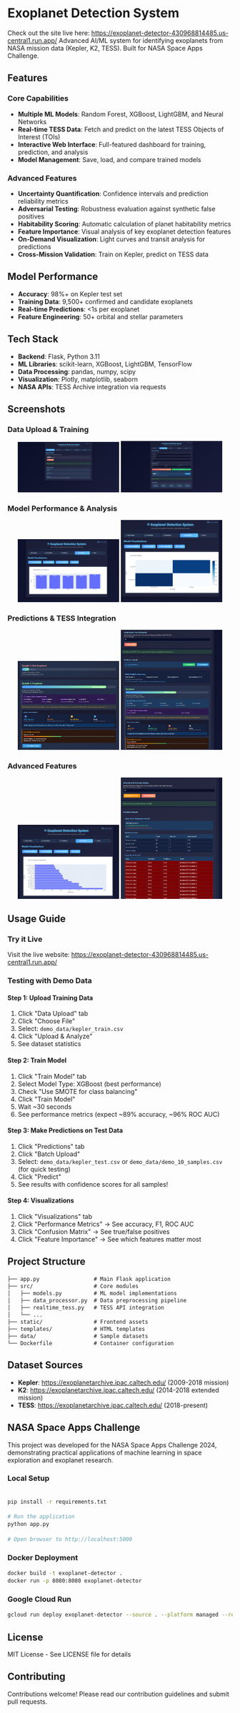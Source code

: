 # Exoplanet Detection System
Check out the site live here: https://exoplanet-detector-430968814485.us-central1.run.app/
Advanced AI/ML system for identifying exoplanets from NASA mission data (Kepler, K2, TESS). Built for NASA Space Apps Challenge.

## Features

### Core Capabilities
- **Multiple ML Models**: Random Forest, XGBoost, LightGBM, and Neural Networks
- **Real-time TESS Data**: Fetch and predict on the latest TESS Objects of Interest (TOIs)
- **Interactive Web Interface**: Full-featured dashboard for training, prediction, and analysis
- **Model Management**: Save, load, and compare trained models

### Advanced Features
- **Uncertainty Quantification**: Confidence intervals and prediction reliability metrics
- **Adversarial Testing**: Robustness evaluation against synthetic false positives
- **Habitability Scoring**: Automatic calculation of planet habitability metrics
- **Feature Importance**: Visual analysis of key exoplanet detection features
- **On-Demand Visualization**: Light curves and transit analysis for predictions
- **Cross-Mission Validation**: Train on Kepler, predict on TESS data

## Model Performance
- **Accuracy**: 98%+ on Kepler test set
- **Training Data**: 9,500+ confirmed and candidate exoplanets
- **Real-time Predictions**: <1s per exoplanet
- **Feature Engineering**: 50+ orbital and stellar parameters

##  Tech Stack
- **Backend**: Flask, Python 3.11
- **ML Libraries**: scikit-learn, XGBoost, LightGBM, TensorFlow
- **Data Processing**: pandas, numpy, scipy
- **Visualization**: Plotly, matplotlib, seaborn
- **NASA APIs**: TESS Archive integration via requests




## Screenshots

### Data Upload & Training
<p align="center">
  <img src="screenshot/UploadDataset.png" width="45%" alt="Upload Dataset" />
  <img src="screenshot/ModelTrainingTab.png" width="45%" alt="Model Training" />
</p>

### Model Performance & Analysis
<p align="center">
  <img src="screenshot/ModelPerformanceMetrics.png" width="45%" alt="Performance Metrics" />
  <img src="screenshot/ConfusionMatrix.png" width="45%" alt="Confusion Matrix" />
</p>

### Predictions & TESS Integration
<p align="center">
  <img src="screenshot/KeplerTrainResult.png" width="45%" alt="Kepler Results" />
  <img src="screenshot/RecentTess.png" width="45%" alt="TESS Predictions" />
</p>

### Advanced Features
<p align="center">
  <img src="screenshot/FeaturerImportance.png" width="45%" alt="Feature Importance" />
  <img src="screenshot/AB testing.png" width="45%" alt="Adversarial Testing" />
</p>

## Usage Guide

### Try it Live
Visit the live website: https://exoplanet-detector-430968814485.us-central1.run.app/

### Testing with Demo Data

#### Step 1: Upload Training Data
1. Click "Data Upload" tab
2. Click "Choose File"
3. Select: `demo_data/kepler_train.csv`
4. Click "Upload & Analyze"
5. See dataset statistics

#### Step 2: Train Model
1. Click "Train Model" tab
2. Select Model Type: XGBoost (best performance)
3. Check "Use SMOTE for class balancing"
4. Click "Train Model"
5. Wait ~30 seconds
6. See performance metrics (expect ~89% accuracy, ~96% ROC AUC)

#### Step 3: Make Predictions on Test Data
1. Click "Predictions" tab
2. Click "Batch Upload"
3. Select: `demo_data/kepler_test.csv` or `demo_data/demo_10_samples.csv` (for quick testing)
4. Click "Predict"
5. See results with confidence scores for all samples!

#### Step 4: Visualizations
1. Click "Visualizations" tab
2. Click "Performance Metrics" → See accuracy, F1, ROC AUC
3. Click "Confusion Matrix" → See true/false positives
4. Click "Feature Importance" → See which features matter most

## Project Structure
```
├── app.py                 # Main Flask application
├── src/                   # Core modules
│   ├── models.py          # ML model implementations
│   ├── data_processor.py  # Data preprocessing pipeline
│   ├── realtime_tess.py   # TESS API integration
│   └── ...
├── static/                # Frontend assets
├── templates/             # HTML templates
├── data/                  # Sample datasets
└── Dockerfile             # Container configuration
```

## Dataset Sources
- **Kepler**: https://exoplanetarchive.ipac.caltech.edu/ (2009-2018 mission)
- **K2**: https://exoplanetarchive.ipac.caltech.edu/ (2014-2018 extended mission)
- **TESS**: https://exoplanetarchive.ipac.caltech.edu/ (2018-present)

## NASA Space Apps Challenge
This project was developed for the NASA Space Apps Challenge 2024, demonstrating practical applications of machine learning in space exploration and exoplanet research.





### Local Setup
```bash

pip install -r requirements.txt

# Run the application
python app.py

# Open browser to http://localhost:5000
```

### Docker Deployment
```bash
docker build -t exoplanet-detector .
docker run -p 8080:8080 exoplanet-detector
```

### Google Cloud Run
```bash
gcloud run deploy exoplanet-detector --source . --platform managed --region us-central1 --allow-unauthenticated
```








##  License
MIT License - See LICENSE file for details

##  Contributing
Contributions welcome! Please read our contribution guidelines and submit pull requests.
